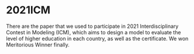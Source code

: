 # 2021ICM

There are the paper that we used to participate in 2021 Interdisciplinary Contest in Modeling (ICM), 
which aims to design a model to evaluate the level of higher education in each country, as well as the certificate. We won Meritorious Winner finally. 
